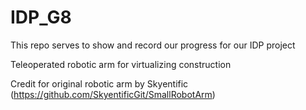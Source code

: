 # IDP_G8
This repo serves to show and record our progress for our IDP project

Teleoperated robotic arm for virtualizing construction

Credit for original robotic arm by Skyentific (https://github.com/SkyentificGit/SmallRobotArm)
